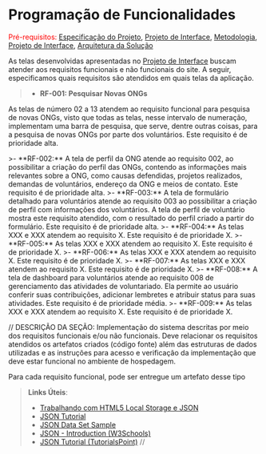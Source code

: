 # Programação de Funcionalidades

<span style="color:red">Pré-requisitos: <a href="2-Especificação do Projeto.md"> Especificação do Projeto</a></span>, <a href="04-Projeto de Interface.md"> Projeto de Interface</a>, <a href="4-Metodologia.md"> Metodologia</a>, <a href="3-Projeto de Interface.md"> Projeto de Interface</a>, <a href="5-Arquitetura da Solução.md"> Arquitetura da Solução</a>

As telas desenvolvidas apresentadas no <a href="04-Projeto de Interface.md"> Projeto de Interface</a> buscam atender aos requisitos funcionais e não funcionais do site. A seguir, especificamos quais requisitos são atendidos em quais telas da aplicação. 

>- **RF-001: Pesquisar Novas ONGs**
 <p text-align="justify"> As telas de número 02 a 13 atendem ao requisito funcional para pesquisa de novas ONGs, visto que todas as telas, nesse intervalo de numeração, implementam uma barra de pesquisa, que serve, dentre outras coisas, para a pesquisa de novas ONGs por parte dos voluntários. Este requisito é de prioridade alta.
</p>
>- **RF-002:**
A tela de perfil da ONG atende ao requisito 002, ao possibilitar a criação do perfil das ONGs, contendo as informações mais relevantes sobre a ONG, como causas defendidas, projetos realizados, demandas de voluntários, endereço da ONG e meios de contato. Este requisito é de prioridade alta.
>- **RF-003:**
A tela de formulário detalhado para voluntários atende ao requisito 003 ao possibilitar a criação de perfil com informações dos voluntários. A tela de perfil de voluntário mostra este requisito atendido, com o resultado do perfil criado a partir do formulário. Este requisito é de prioridade alta.
>- **RF-004:**
As telas XXX e XXX atendem ao requisito X. Este requisito é de prioridade X.
>- **RF-005:**
As telas XXX e XXX atendem ao requisito X. Este requisito é de prioridade X.
>- **RF-006:**
As telas XXX e XXX atendem ao requisito X. Este requisito é de prioridade X.
>- **RF-007:**
As telas XXX e XXX atendem ao requisito X. Este requisito é de prioridade X.
>- **RF-008:**
A tela de dashboard para voluntários atende ao requisito 008 de gerenciamento das atividades de voluntariado. Ela permite ao usuário conferir suas contribuições, adicionar lembretes e atribuir status para suas atividades. Este requisito é de prioridade média.
>- **RF-009:**
As telas XXX e XXX atendem ao requisito X. Este requisito é de prioridade X.

// DESCRIÇÃO DA SEÇÃO:
Implementação do sistema descritas por meio dos requisitos funcionais e/ou não funcionais. Deve relacionar os requisitos atendidos os artefatos criados (código fonte) além das estruturas de dados utilizadas e as instruções para acesso e verificação da implementação que deve estar funcional no ambiente de hospedagem.

Para cada requisito funcional, pode ser entregue um artefato desse tipo

> **Links Úteis**:
>
> - [Trabalhando com HTML5 Local Storage e JSON](https://www.devmedia.com.br/trabalhando-com-html5-local-storage-e-json/29045)
> - [JSON Tutorial](https://www.w3resource.com/JSON)
> - [JSON Data Set Sample](https://opensource.adobe.com/Spry/samples/data_region/JSONDataSetSample.html)
> - [JSON - Introduction (W3Schools)](https://www.w3schools.com/js/js_json_intro.asp)
> - [JSON Tutorial (TutorialsPoint)](https://www.tutorialspoint.com/json/index.htm) 
> //
